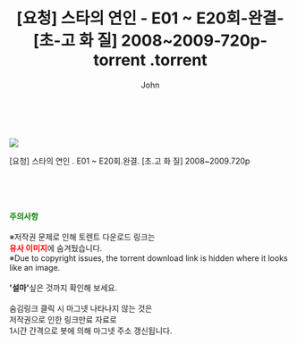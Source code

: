 ﻿---
layout: post
title:  "                   [요청] 스타의 연인 - E01 ~ E20회-완결- [초-고 화 질] 2008~2009-720p-torrent                .torrent"
author: John
categories: [ 드라마 ]
tags: [  ]
image: https://torrentrj58.com/uploadfile/full/44c27cf3dff81797f7ab6c3f7ab8e91732b2acf1.jpg 
description: "                   [요청] 스타의 연인 - E01 ~ E20회-완결- [초-고 화 질] 2008~2009-720p-torrent                 torrent 정보 공유"
toc: true
toc_sticky: true
---

<br>
<p><img src="https://torrentrj58.com/uploadfile/full/44c27cf3dff81797f7ab6c3f7ab8e91732b2acf1.jpg"/></p>
 [요청] 스타의 연인 . E01 ~ E20회.완결. [초.고 화 질] 2008~2009.720p  
    
<br><br><br>
<p data-ke-size="size16"><b><span style="color: green;">주의사항</span></b><br /><br />※저작권 문제로 인해 토렌트 다운로드 링크는<br /><b><span style="color: red;">유사 이미지</span></b>에 숨겨뒀습니다.<br />※Due to copyright issues, the torrent download link is hidden where it looks like an image.<br /><br /><b>'설마'</b>싶은 것까지 확인해 보세요.<br /><br />숨김링크 클릭 시 마그넷 나타나지 않는 것은<br />저작권으로 인한 링크만료 자료로<br />1시간 간격으로 봇에 의해 마그넷 주소 갱신됩니다.</p>
